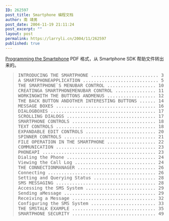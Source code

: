 ```yaml
---
ID: 262597
post_title: Smartphone 编程文档
author: 南 靖男
post_date: 2004-11-19 21:11:24
post_excerpt: ""
layout: post
permalink: https://larryli.cn/2004/11/262597
published: true
---
```

<a href="http://gro.clinux.org/frs/download.php/865/Programming_the_Smartphone.pdf">Programming the Smartphone</a> PDF 格式，从 Smartphone SDK 帮助文件转出来的。
<blockquote><pre>INTRODUCING THE SMARTPHONE ......................... 3
A SMARTPHONEAPPLICATION ............................ 5
THE SMARTPHONE`S MENUBAR CONTROL .................. 10
CREATINGA SMARTPHONEMENUBAR CONTROL ............... 11
WORKINGWITH THE BUTTONS ANDMENUS .................. 12
THE BACK BUTTON ANDOTHER INTERESTING BUTTONS ...... 14
MESSAGE BOXES ..................................... 16
DIALOGBOXES ....................................... 17
SCROLLING DIALOGS ................................. 17
SMARTPHONE CONTROLS ............................... 18
TEXT CONTROLS ..................................... 18
EXPANDABLE EDIT CONTROLS .......................... 20
SPINNER CONTROLS .................................. 21
FILE OPERATION IN THE SMARTPHONE .................. 22
COMMUNICATION ..................................... 23
PHONEAPI .......................................... 23
Dialing the Phone ................................. 24
Viewing the Call Log .............................. 24
THE CONNECTIONMANAGER ............................. 26
Connecting ........................................ 26
Setting and Querying Status ....................... 28
SMS MESSAGING ..................................... 28
Accessing the SMS System .......................... 29
Sending aMessage .................................. 29
Receiving a Message ............................... 32
Configuring the SMS System ........................ 33
THE SMSTALK EXAMPLE ............................... 35
SMARTPHONE SECURITY ............................... 49</pre></blockquote>